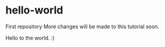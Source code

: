 # hello-world
First repository
More changes will be made to this tutorial soon.

Hello to the world. :)
